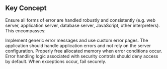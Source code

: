## Key Concept

Ensure all forms of error are handled robustly and consistently (e.g. web server, application server, database server, JavaScript, other interpreters). This encompasses:

Implement generic error messages and use custom error pages.
The application should handle application errors and not rely on the server configuration.
Properly free allocated memory when error conditions occur.
Error handling logic associated with security controls should deny access by default.
When exceptions occur, fail securely.
